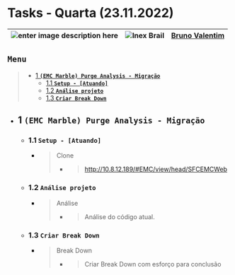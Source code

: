 # Tasks - Quarta (23.11.2022)

| ![enter image description here](https://www.foxconn.com.br/img/logo.png) | ![Inex Brail](https://www.inexbr.com.br/wp-content/uploads/2022/07/logo-inex-azul.png) | [Bruno Valentim](mailto:Bruno.Valentim@inex.com.br) |
| :----------------------------------------------------------------------- | :------------------------------------------------------------------------------------: | :-------------------------------------------------- |

## **`Menu`**  
> - [1 **`(EMC Marble) Purge Analysis - Migração`**](#1-(EMC-Marble)-Purge-Analysis-Migração)  
>   - [1.1 **`Setup - [Atuando]`**](#1.1-Setup) 
>   - [1.2 **`Análise projeto`**](#1.2-Análise-projeto) 
>   - [1.3 **`Criar Break Down`**](#1.3-Criar-Break-Down) 

- ## 1 **`(EMC Marble) Purge Analysis - Migração`**
  - ### 1.1 **`Setup - [Atuando]`**
    - > Clone
      > - > http://10.8.12.189/#EMC/view/head/SFCEMCWeb
  - ### 1.2 **`Análise projeto`**
    - > Análise
      > - > Análise do código atual.
  - ### 1.3 **`Criar Break Down`**
    - > Break Down
      > - >  Criar Break Down com esforço para conclusão
